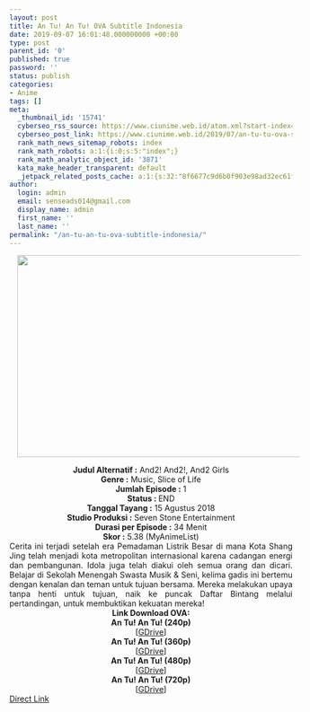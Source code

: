 ```yaml
---
layout: post
title: An Tu! An Tu! OVA Subtitle Indonesia
date: 2019-09-07 16:01:48.000000000 +00:00
type: post
parent_id: '0'
published: true
password: ''
status: publish
categories:
- Anime
tags: []
meta:
  _thumbnail_id: '15741'
  cyberseo_rss_source: https://www.ciunime.web.id/atom.xml?start-index=3301&max-results=150
  cyberseo_post_link: https://www.ciunime.web.id/2019/07/an-tu-tu-ova-subtitle-indonesia.html
  rank_math_news_sitemap_robots: index
  rank_math_robots: a:1:{i:0;s:5:"index";}
  rank_math_analytic_object_id: '3871'
  kata_make_header_transparent: default
  _jetpack_related_posts_cache: a:1:{s:32:"8f6677c9d6b0f903e98ad32ec61f8deb";a:2:{s:7:"expires";i:1643415103;s:7:"payload";a:0:{}}}
author:
  login: admin
  email: senseads014@gmail.com
  display_name: admin
  first_name: ''
  last_name: ''
permalink: "/an-tu-an-tu-ova-subtitle-indonesia/"
---
```

<div class="separator" style="clear: both; text-align: center;"><a href="https://1.bp.blogspot.com/-dAxrgW3NOsc/XTwh6YxbyQI/AAAAAAAAcuE/Ytqgb7qjeromNMKNisWgzVEutM7SNQ_igCLcBGAs/s1600/An%2BTu%2521%2BAn%2BTu%2521.jpg" imageanchor="1" style="margin-left: 1em; margin-right: 1em;"><img border="0" data-original-height="720" data-original-width="1280" height="360" src="{{ site.baseurl }}/assets/2019/09/An%2BTu%2521%2BAn%2BTu%2521.jpg" width="640" /></a></div>
<p>
<div style="text-align: center;"><b>Judul</b><b><b> Alternatif </b>:</b> And2! And2!, And2 Girls</div>
<div style="text-align: center;"><b><b>Genre :</b></b> Music, Slice of Life</div>
<div style="text-align: center;"><b>Jumlah Episode :</b> 1<br /><b>Status :&nbsp;</b>END<br /><b>Tanggal Tayang :</b> 15 Agustus 2018<br /><b>Studio Produksi :</b> Seven Stone Entertainment<br /><b>Durasi per Episode :</b> 34 Menit</div>
<div style="text-align: center;"><b>Skor :</b> 5.38 (MyAnimeList)</div>
<div style="text-align: center;"></div>
<div style="text-align: justify;"><span class="isi">Cerita ini terjadi setelah era Pemadaman Listrik Besar di mana Kota Shang Jing telah menjadi kota metropolitan internasional karena cadangan energi dan pembangunan. Idola juga telah diakui oleh semua orang dan dicari. Belajar di Sekolah Menengah Swasta Musik &amp; Seni, kelima gadis ini bertemu dengan kenalan dan teman untuk tujuan bersama. Mereka melakukan upaya tanpa henti untuk tujuan, naik ke puncak Daftar Bintang melalui pertandingan, untuk membuktikan kekuatan mereka!</span></div>
<div style="text-align: justify;"></div>
<div style="text-align: justify;"></div>
<div style="text-align: center;"><b>Link Download OVA:</b></div>
<div style="text-align: center;"><b>An Tu! An Tu! (240p)</b></div>
<div style="text-align: center;">[<a href="https://drive.google.com/uc?export=download&amp;id=1G8XZss--8IW3OQmmAHwPL9EMfSBdinQ_" target="_blank" rel="noopener">GDrive</a>]</div>
<div style="text-align: center;">
<div style="text-align: center;"><b>An Tu! An Tu! (360p)</b></div>
<div style="text-align: center;">[<a href="https://drive.google.com/uc?export=download&amp;id=14OVmG8QJrkNJW26qRKelMt3SjJmQbWcn" target="_blank" rel="noopener">GDrive</a>]</div>
<div style="text-align: center;">
<div style="text-align: center;"><b>An Tu! An Tu! (480p)</b></div>
<div style="text-align: center;">[<a href="https://drive.google.com/uc?export=download&amp;id=1pGMCziTrndH5OhgmOOSnxdU8JOg4m9cM" target="_blank" rel="noopener">GDrive</a>]</div>
<div style="text-align: center;">
<div style="text-align: center;"><b>An Tu! An Tu! (720p)</b></div>
<div style="text-align: center;">[<a href="https://drive.google.com/uc?export=download&amp;id=1jACYADWHow1cT4zOm4lLwO6GH2ySF3V3" target="_blank" rel="noopener">GDrive</a>]</div>
</div>
</div>
</div>
<link rel="stylesheet" href="https://cdnjs.cloudflare.com/ajax/libs/font-awesome/4.7.0/css/font-awesome.min.css" />
<div class="divbtn"> <a href="https://handymansurrender.com/fihup8buzv?key=94550f7ce39444073321dde3b8782f97" class="btn"><i class="fa fa-download"></i> Direct Link</a> </div>
